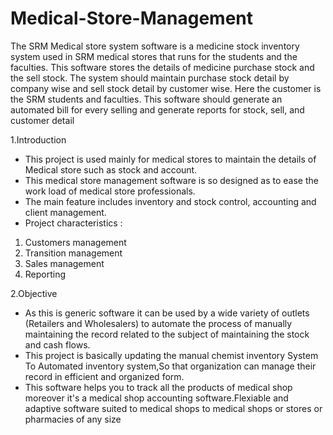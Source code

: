 # Medical-Store-Management

The SRM Medical store system software is a medicine stock inventory system used in SRM medical stores that runs for the students and the faculties. This software stores the details of medicine purchase stock and the sell stock. The system should maintain purchase stock detail by company wise and sell stock detail by customer wise. Here the customer is the SRM students and faculties. This software should generate an automated bill for every selling and generate reports for stock, sell, and customer detail

1.Introduction
- This project is used mainly for medical stores to maintain the details of Medical store such as stock and account.
- This medical store management software is so designed as to ease the work load of medical store professionals.
- The main feature includes inventory and stock control, accounting and client management.
- Project characteristics :
1. Customers management
2. Transition management
3. Sales management
4. Reporting

2.Objective
- As this is generic software it can be used by a wide variety of outlets (Retailers and Wholesalers) to automate the process of manually maintaining the record related to the subject of maintaining the stock and cash flows.
- This project is basically updating the manual chemist inventory System To Automated inventory system,So that organization can manage their record in efficient and organized form.
- This software helps you to track all the products of medical shop moreover it's a medical shop accounting software.Flexiable and adaptive software suited to medical shops to medical shops or stores or pharmacies of any size
